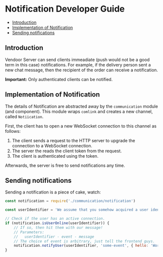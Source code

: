 # Notification Developer Guide

  * [Introduction](#introduction)
  * [Implementation of Notification](#implementation-of-notification)
  * [Sending notifications](#sending-notifications)

## Introduction

Vendoor Server can send clients immeadiate (push would not be a good term in this case) notifications. For example, if the delivery person sent a new chat message, then the recipient of the order can receive a notification.

**Important:** Only authenticated clients can be notified.

## Implementation of Notification

The details of Notification are abstracted away by the `communication` module (and component). This module wraps `comlink` and creates a new channel, called `Notiication`.

First, the client has to open a new WebSocket connection to this channel as follows:

  1. The client sends a request to the HTTP server to upgrade the connection to a WebSocket connection.
  1. The server the reads the client token from the request.
  1. The client is authenticated using the token.

Afterwards, the server is free to send notifications any time.

## Sending notifications

Sending a notification is a piece of cake, watch:

~~~~JavaScript
const notification = require('./communication/notification')

const userIdentifier = 'We assume that you somehow acquired a user identifier'

// Check if the user has an active connection.
if (notification.isUserOnline(userIdentifier)) {
    // If so, then hit them with our message!
    // Parameters:
    //   userIdentifier - event - message
    // The choice of event is arbitrary, just tell the frontend guys.
    notification.notifyUser(userIdentifier, 'some-event', { hello: 'World' })
}
~~~~
